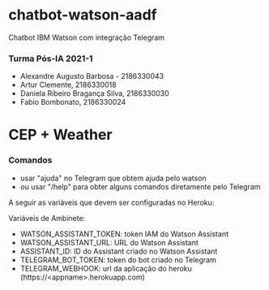 # chatbot-watson-aadf

Chatbot IBM Watson com integração Telegram

### Turma Pós-IA 2021-1

- Alexandre Augusto Barbosa - 2186330043
- Artur Clemente, 2186330018
- Daniela Ribeiro Bragança Silva, 2186330030
- Fabio Bombonato, 2186330024

# CEP + Weather

### Comandos

- usar "ajuda" no Telegram que obtem ajuda pelo watson
- ou usar "/help" para obter alguns comandos diretamente pelo Telegram

A seguir as variáveis que devem ser configuradas no Heroku:

Variáveis de Ambinete:

* WATSON_ASSISTANT_TOKEN: token IAM do Watson Assistant
* WATSON_ASSISTANT_URL: URL do Watson Assistant
* ASSISTANT_ID: ID do Assistant criado no Watson Assistant
* TELEGRAM_BOT_TOKEN: token do bot criado no Telegram
* TELEGRAM_WEBHOOK: url da aplicação do heroku (https://\<appname\>.herokuapp.com)